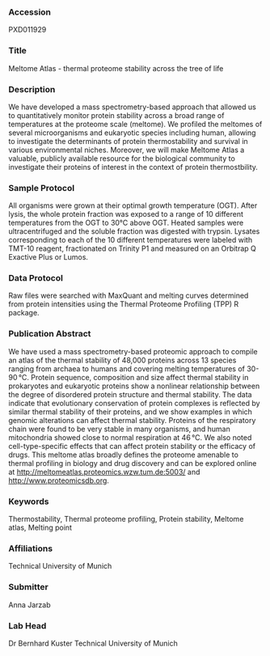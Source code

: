### Accession
PXD011929

### Title
Meltome Atlas - thermal proteome stability across the tree of life

### Description
We have developed a mass spectrometry-based approach that allowed us to quantitatively monitor protein stability across a broad range of temperatures at the proteome scale (meltome). We profiled the meltomes of several microorganisms and eukaryotic species including human, allowing to investigate the determinants of protein thermostability and survival in various environmental niches. Moreover, we will make Meltome Atlas a valuable, publicly available resource for the biological community to investigate their proteins of interest in the context of protein thermostbility.

### Sample Protocol
All organisms were grown at their optimal growth temperature (OGT). After lysis, the whole protein fraction was exposed to a range of 10 different temperatures from the OGT to 30°C above OGT. Heated samples were ultracentrifuged and the soluble fraction was digested with trypsin. Lysates corresponding to each of the 10 different temperatures were labeled with TMT-10 reagent, fractionated on Trinity P1 and measured on an Orbitrap Q Exactive Plus or Lumos.

### Data Protocol
Raw files were searched with MaxQuant and melting curves determined from protein intensities using the Thermal Proteome Profiling (TPP) R package.

### Publication Abstract
We have used a mass spectrometry-based proteomic approach to compile an atlas of the thermal stability of 48,000 proteins across 13 species ranging from archaea to humans and covering melting temperatures of 30-90&#x2009;&#xb0;C. Protein sequence, composition and size affect thermal stability in prokaryotes and eukaryotic proteins show a nonlinear relationship between the degree of disordered protein structure and thermal stability. The data indicate that evolutionary conservation of protein complexes is reflected by similar thermal stability of their proteins, and we show examples in which genomic alterations can affect thermal stability. Proteins of the respiratory chain were found to be very stable in many organisms, and human mitochondria showed close to normal respiration at 46&#x2009;&#xb0;C. We also noted cell-type-specific effects that can affect protein stability or the efficacy of drugs. This meltome atlas broadly defines the proteome amenable to thermal profiling in biology and drug discovery and can be explored online at http://meltomeatlas.proteomics.wzw.tum.de:5003/ and http://www.proteomicsdb.org.

### Keywords
Thermostability, Thermal proteome profiling, Protein stability, Meltome atlas, Melting point

### Affiliations
Technical University of Munich

### Submitter
Anna Jarzab

### Lab Head
Dr Bernhard Kuster
Technical University of Munich


